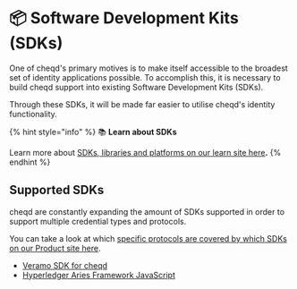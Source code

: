 # 📦 Software Development Kits (SDKs)

One of cheqd's primary motives is to make itself accessible to the broadest set of identity applications possible. To accomplish this, it is necessary to build cheqd support into existing Software Development Kits (SDKs).&#x20;

Through these SDKs, it will be made far easier to utilise cheqd's identity functionality.&#x20;

{% hint style="info" %}
:books: **Learn about SDKs**

Learn more about [SDKs, libraries and platforms on our learn site here](https://learn.cheqd.io/overview/introduction-to-decentralised-identity/what-is-a-verifiable-credential-vc/sdks-libraries-and-platforms)**.**
{% endhint %}

## Supported SDKs

cheqd are constantly expanding the amount of SDKs supported in order to support multiple credential types and protocols.&#x20;

You can take a look at which [specific protocols are covered by which SDKs on our Product site here](https://product.cheqd.io/products/toolbox).

* [Veramo SDK for cheqd](veramo-sdk-for-cheqd/)
* [Hyperledger Aries Framework JavaScript](hyperledger-aries-framework-javascript.md)
